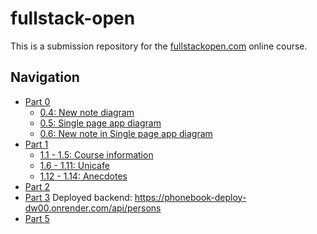 # fullstack-open

This is a submission repository for the [fullstackopen.com](https://fullstackopen.com) online course.

## Navigation

- [Part 0](/part0)
  - [0.4: New note diagram](/part0/0_4_NewNoteDiagram.md)
  - [0.5: Single page app diagram](/part0/0_5_SinglePageAppDiagram.md)
  - [0.6: New note in Single page app diagram](/part0/0_6_SinglePageAppNewNoteDiagram.md)
- [Part 1](/part1)
  - [1.1 - 1.5: Course information](/part1/courseinfo)
  - [1.6 - 1.11: Unicafe](/part1/unicafe/)
  - [1.12 - 1.14: Anecdotes](/part1/anecdotes/)
- [Part 2](/part2)
- [Part 3](/part3)
    Deployed backend: https://phonebook-deploy-dw00.onrender.com/api/persons
- [Part 5](/part5)
